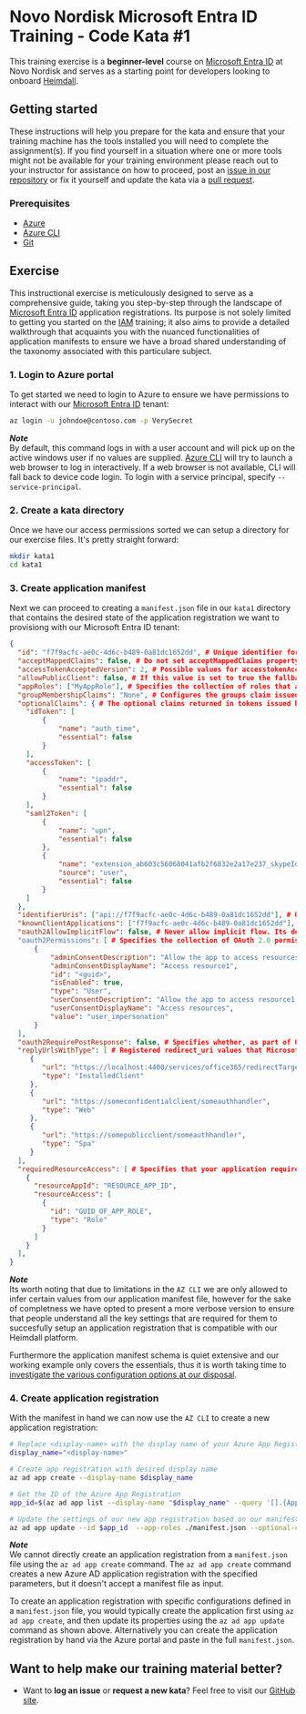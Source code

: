 Novo Nordisk Microsoft Entra ID Training - Code Kata #1
======================================

This training exercise is a **beginner-level** course on [Microsoft Entra ID](https://learn.microsoft.com/en-us/entra/identity/) at Novo Nordisk and serves as a starting point for developers looking to onboard [Heimdall](https://medium.com/@ZaradarTR/wtf-is-heimdall-646843ec18d0).

## Getting started
These instructions will help you prepare for the kata and ensure that your training machine has the tools installed you will need to complete the assignment(s). If you find yourself in a situation where one or more tools might not be available for your training environment please reach out to your instructor for assistance on how to proceed, post an [issue in our repository](https://github.com/NovoNordisk-OpenSource/dojo/issues) or fix it yourself and update the kata via a [pull request](https://github.com/NovoNordisk-OpenSource/dojo/pulls).

### Prerequisites
* [Azure](https://portal.azure.com/)
* [Azure CLI](https://learn.microsoft.com/en-us/cli/azure/install-azure-cli#install)
* [Git](https://git-scm.com/book/en/v2/Getting-Started-Installing-Git)

## Exercise
This instructional exercise is meticulously designed to serve as a comprehensive guide, taking you step-by-step through the landscape of [Microsoft Entra ID](https://learn.microsoft.com/en-us/entra/identity/) application registrations. Its purpose is not solely limited to getting you started on the [IAM](https://www.microsoft.com/en-gb/security/business/security-101/what-is-identity-access-management-iam) training; it also aims to provide a detailed walkthrough that acquaints you with the nuanced functionalities of application manifests to ensure we have a broad shared understanding of the taxonomy associated with this particulare subject.

### 1. Login to Azure portal
To get started we need to login to Azure to ensure we have permissions to interact with our [Microsoft Entra ID](https://learn.microsoft.com/en-us/entra/identity/) tenant:

```bash
az login -u johndoe@contoso.com -p VerySecret
```

***Note*** <br/>
By default, this command logs in with a user account and will pick up on the active windows user if no values are supplied. [Azure CLI](https://learn.microsoft.com/en-us/cli/azure) will try to launch a web browser to log in interactively. If a web browser is not available, CLI will fall back to device code login. To login with a service principal, specify `--service-principal`.

### 2. Create a kata directory
Once we have our access permissions sorted we can setup a directory for our exercise files. It's pretty straight forward:

```bash
mkdir kata1
cd kata1
```

### 3. Create application manifest
Next we can proceed to creating a `manifest.json` file in our `kata1` directory that contains the desired state of the application registration we want to provisiong with our Microsoft Entra ID tenant:

```json
{
  "id": "f7f9acfc-ae0c-4d6c-b489-0a81dc1652dd", # Unique identifier for the app in the directory. This ID is not used to identify the app in any protocol transaction. It's used for referencing the object in directory queries.
  "acceptMappedClaims": false, # Do not set acceptMappedClaims property to true for multi-tenant apps. This can allow malicious actors to create claims-mapping policies for your app.
  "accessTokenAcceptedVersion": 2, # Possible values for accesstokenAcceptedVersion are 1, 2, or null. If the value is null, this parameter defaults to 1, which corresponds to the v1.0 endpoint.
  "allowPublicClient": false, # If this value is set to true the fallback application type is public client. The default value is false which means the fallback application type is confidential client.
  "appRoles": ["MyAppRole"], # Specifies the collection of roles that an app may declare. These roles can be assigned to users, groups, or service principals. 
  "groupMembershipClaims": "None", # Configures the groups claim issued in a user or OAuth 2.0 access token that the app expects. Valid values are: None, SecurityGroup , ApplicationGroup, DirectoryRole, All
  "optionalClaims": { # The optional claims returned in tokens issued by the security token service for this specific app registration.
    "idToken": [
        {
            "name": "auth_time",
            "essential": false
        }
    ],
    "accessToken": [
        {
            "name": "ipaddr",
            "essential": false
        }
    ],
    "saml2Token": [
        {
            "name": "upn",
            "essential": false
        },
        {
            "name": "extension_ab603c56068041afb2f6832e2a17e237_skypeId",
            "source": "user",
            "essential": false
        }
    ]
  },
  "identifierUris": ["api://f7f9acfc-ae0c-4d6c-b489-0a81dc1652dd"], # User-defined URI(s) that uniquely identify a web app within its Microsoft Entra tenant or verified customer owned domain.
  "knownClientApplications": ["f7f9acfc-ae0c-4d6c-b489-0a81dc1652dd"], # Used for bundling consent if you have a solution that contains multiple application registrations
  "oauth2AllowImplicitFlow": false, # Never allow implicit flow. Its dead @ https://developer.okta.com/blog/2019/05/01/is-the-oauth-implicit-flow-dead
  "oauth2Permissions": [ # Specifies the collection of OAuth 2.0 permission scopes that the web API (resource) app exposes to client apps. 
      {
          "adminConsentDescription": "Allow the app to access resources on behalf of the signed-in user.",
          "adminConsentDisplayName": "Access resource1",
          "id": "<guid>",
          "isEnabled": true,
          "type": "User",
          "userConsentDescription": "Allow the app to access resource1 on your behalf.",
          "userConsentDisplayName": "Access resources",
          "value": "user_impersonation"
      }
  ],
  "oauth2RequirePostResponse": false, # Specifies whether, as part of OAuth 2.0 token requests, Microsoft Entra ID will allow POST requests, as opposed to GET requests. 
  "replyUrlsWithType": [ # Registered redirect_uri values that Microsoft Entra ID will accept as destinations when returning tokens. For more info: https://learn.microsoft.com/en-us/entra/identity-platform/reply-url
     {
        "url": "https://localhost:4400/services/office365/redirectTarget.html",
        "type": "InstalledClient"
     },
     {
        "url": "https://someconfidentialclient/someauthhandler",
        "type": "Web"
     },
     {
        "url": "https://somepublicclient/someauthhandler",
        "type": "Spa"
     }
  ],
  "requiredResourceAccess": [ # Specifies that your application requires access to the resource application (identified by RESOURCE_APP_ID) and requests the specified appRole (identified by GUID_OF_APP_ROLE) defined in that resource application
    {
      "resourceAppId": "RESOURCE_APP_ID",
      "resourceAccess": [
        {
          "id": "GUID_OF_APP_ROLE",
          "type": "Role"
        }
      ]
    }
  ],
}
```

***Note*** <br/>
Its worth noting that due to limitations in the `AZ CLI` we are only allowed to infer certain values from our application manifest file, however for the sake of completness we have opted to present a more verbose version to ensure that people understand all the key settings that are required for them to succesfully setup an application registration that is compatible with our Heimdall platform.

Furthermore the application manifest schema is quiet extensive and our working example only covers the essentials, thus it is worth taking time to [investigate the various configuration options at our disposal](https://learn.microsoft.com/en-us/entra/identity-platform/reference-app-manifest).

### 4. Create application registration
With the manifest in hand we can now use the `AZ CLI` to create a new application registration:

```bash
# Replace <display-name> with the display name of your Azure App Registration
display_name="<display-name>"

# Create app registration with desired display name
az ad app create --display-name $display_name

# Get the ID of the Azure App Registration
app_id=$(az ad app list --display-name "$display_name" --query '[].{AppId: appId}' --output tsv)

# Update the settings of our new app registration based on our manifest.json
az ad app update --id $app_id  --app-roles ./manifest.json --optional-claims ./manifest.json --required-resource-accesses ./manifest.json
```

***Note*** <br/>
We cannot directly create an application registration from a `manifest.json` file using the `az ad app create` command. The `az ad app create` command creates a new Azure AD application registration with the specified parameters, but it doesn't accept a manifest file as input.

To create an application registration with specific configurations defined in a `manifest.json` file, you would typically create the application first using `az ad app create`, and then update its properties using the `az ad app update` command as shown above. Alternatively you can create the application registration by hand via the Azure portal and paste in the full `manifest.json`.

## Want to help make our training material better?
 * Want to **log an issue** or **request a new kata**? Feel free to visit our [GitHub site](https://github.com/NovoNordisk-OpenSource/dojo/issues).
